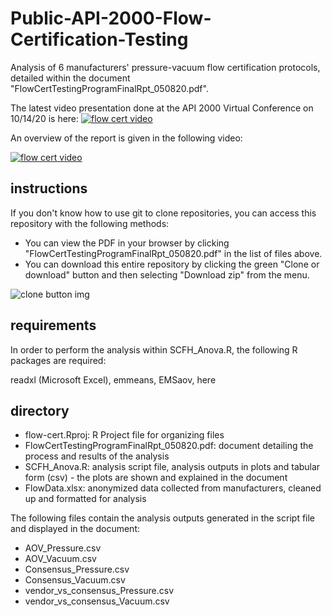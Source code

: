 # Public-API-2000-Flow-Certification-Testing

Analysis of 6 manufacturers' pressure-vacuum flow certification protocols, detailed within the document "FlowCertTestingProgramFinalRpt_050820.pdf".

The latest video presentation done at the API 2000 Virtual Conference on 10/14/20 is here:
[![flow cert video](http://img.youtube.com/vi/qMuXS676pfA/0.jpg)](https://www.youtube.com/watch?v=f_E4dEviUrU)



An overview of the report is given in the following video:

[![flow cert video](http://img.youtube.com/vi/qMuXS676pfA/0.jpg)](http://www.youtube.com/watch?v=qMuXS676pfA)

## instructions

If you don't know how to use git to clone repositories, you can access this repository with the following methods:

* You can view the PDF in your browser by clicking "FlowCertTestingProgramFinalRpt_050820.pdf" in the list of files above.
* You can download this entire repository by clicking the green "Clone or download" button and then selecting "Download zip" from the menu.

![clone button img](https://onedebos.files.wordpress.com/2019/07/images6088675361067318569.jpeg)

## requirements

In order to perform the analysis within SCFH_Anova.R, the following R packages are required:

readxl (Microsoft Excel), emmeans, EMSaov, here

## directory

* flow-cert.Rproj: R Project file for organizing files
* FlowCertTestingProgramFinalRpt_050820.pdf: document detailing the process and results of the analysis
* SCFH_Anova.R: analysis script file, analysis outputs in plots and tabular form (csv) - the plots are shown and explained in the document
* FlowData.xlsx: anonymized data collected from manufacturers, cleaned up and formatted for analysis

The following files contain the analysis outputs generated in the script file and displayed in the document:

* AOV_Pressure.csv
* AOV_Vacuum.csv
* Consensus_Pressure.csv
* Consensus_Vacuum.csv
* vendor_vs_consensus_Pressure.csv
* vendor_vs_consensus_Vacuum.csv
